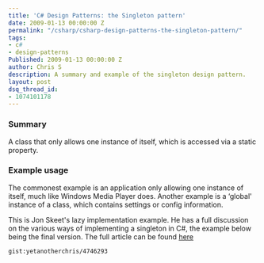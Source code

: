 ```yaml
---
title: 'C# Design Patterns: the Singleton pattern'
date: 2009-01-13 00:00:00 Z
permalink: "/csharp/csharp-design-patterns-the-singleton-pattern/"
tags:
- c#
- design-patterns
Published: 2009-01-13 00:00:00 Z
author: Chris S
description: A summary and example of the singleton design pattern.
layout: post
dsq_thread_id:
- 1074101178
---
```


### Summary

A class that only allows one instance of itself, which is accessed via a static property.

<!--more-->

### Example usage

The commonest example is an application only allowing one instance of itself, much like Windows Media Player does. Another example is a &#8216;global' instance of a class, which contains settings or config information. 

This is Jon Skeet's lazy implementation example. He has a full discussion on the various ways of implementing a singleton in C#, the example below being the final version. The full article can be found [here][1]

`gist:yetanotherchris/4746293`

 [1]: http://www.yoda.arachsys.com/csharp/singleton.html
